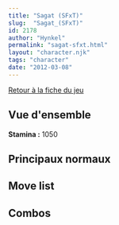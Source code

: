 ```yaml
---
title: "Sagat (SFxT)"
slug:  "Sagat_(SFxT)"
id: 2178
author: "Hynkel"
permalink: "sagat-sfxt.html"
layout: "character.njk"
tags: "character"
date: "2012-03-08"
---
```


[Retour à la fiche du jeu](Street_Fighter_x_Tekken "wikilink")

## Vue d'ensemble

**Stamina :** 1050

## Principaux normaux

## Move list

## Combos
